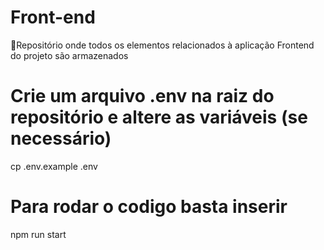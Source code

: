 # Front-end
🌈Repositório onde todos os elementos relacionados à aplicação Frontend do projeto são armazenados

# Crie um arquivo .env na raiz do repositório e altere as variáveis (se necessário)
cp .env.example .env

# Para rodar o codigo basta inserir 
npm run start